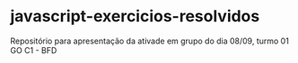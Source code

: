 # javascript-exercicios-resolvidos
Repositório para apresentação da ativade em grupo do dia 08/09, turmo 01 GO C1 - BFD
